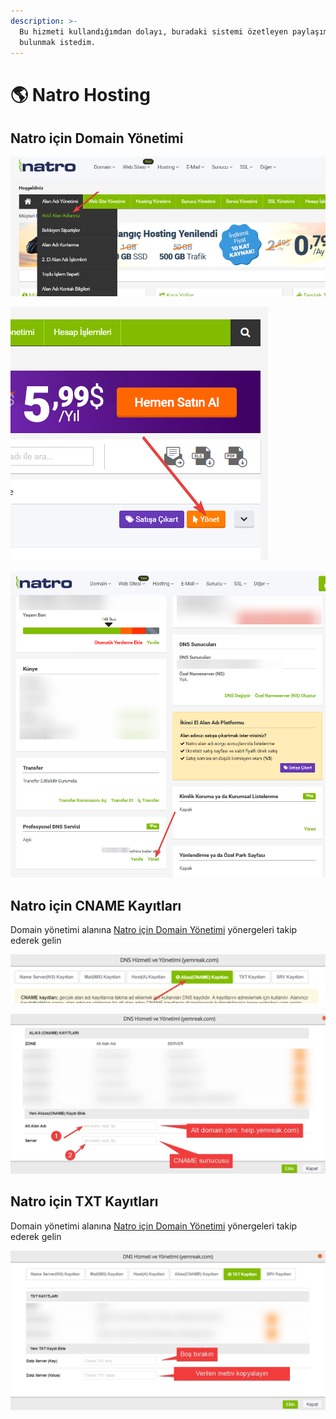 ```yaml
---
description: >-
  Bu hizmeti kullandığımdan dolayı, buradaki sistemi özetleyen paylaşımlarda
  bulunmak istedim.
---
```


# 🌎 Natro Hosting

## Natro için Domain Yönetimi

![](../../.gitbook/assets/image%20%2816%29.png)

![](../../.gitbook/assets/image%20%284%29.png)

![](../../.gitbook/assets/image%20%283%29.png)

## Natro için CNAME Kayıtları

Domain yönetimi alanına [Natro için Domain Yönetimi]() yönergeleri takip ederek gelin

![](../../.gitbook/assets/image%20%2839%29.png)

![](../../.gitbook/assets/image%20%2813%29.png)

## Natro için TXT Kayıtları

Domain yönetimi alanına [Natro için Domain Yönetimi]() yönergeleri takip ederek gelin

![](../../.gitbook/assets/image%20%2830%29.png)

